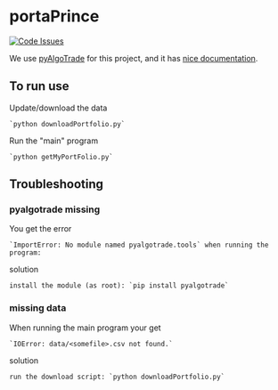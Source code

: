 # portaPrince

[![Code Issues](https://www.quantifiedcode.com/api/v1/project/8888857578124a1ab11e818536ce8170/badge.svg)](https://www.quantifiedcode.com/app/project/8888857578124a1ab11e818536ce8170)

We use [pyAlgoTrade](http://gbeced.github.io/pyalgotrade/) for this project, and it has [nice documentation](http://gbeced.github.io/pyalgotrade/docs/v0.17/html/).

To run use
----------

Update/download the data

    `python downloadPortfolio.py`

Run the "main" program

    `python getMyPortFolio.py`
  

Troubleshooting
------------------

### pyalgotrade missing

You get the error

    `ImportError: No module named pyalgotrade.tools` when running the program:
  
solution

    install the module (as root): `pip install pyalgotrade`

### missing data

When running the main program your get

    `IOError: data/<somefile>.csv not found.`

solution

    run the download script: `python downloadPortfolio.py`
